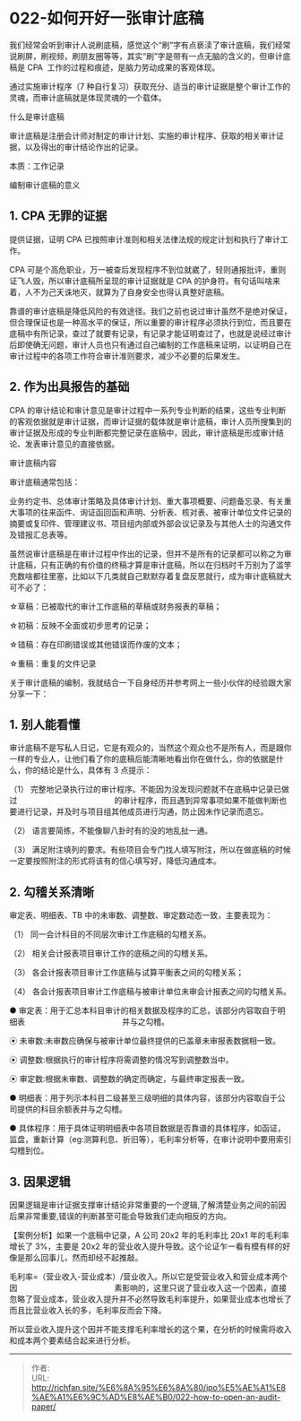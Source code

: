 # 022-如何开好一张审计底稿

我们经常会听到审计人说刷底稿，感觉这个“刷”字有点亵渎了审计底稿，我们经常说刷屏，刷视频，刷朋友圈等等，其实“刷”字是带有一点无脑的含义的，但审计底稿是 CPA  工作的过程和痕迹，是脑力劳动成果的客观体现。

通过实施审计程序（7 种自行复习）获取充分、适当的审计证据是整个审计工作的灵魂，而审计底稿就是体现灵魂的一个载体。

什么是审计底稿

审计底稿是注册会计师对制定的审计计划、实施的审计程序、获取的相关审计证据，以及得出的审计结论作出的记录。

本质：工作记录

编制审计底稿的意义

## 1. CPA 无罪的证据

提供证据，证明 CPA 已按照审计准则和相关法律法规的规定计划和执行了审计工作。

CPA 可是个高危职业，万一被查后发现程序不到位就崴了，轻则通报批评，重则证飞人毁，所以审计底稿所呈现的审计证据就是 CPA 的护身符。有句话叫啥来着，人不为己天诛地灭，就算为了自身安全也得认真整好底稿。

靠谱的审计底稿是降低风险的有效途径。我们之前也说过审计虽然不是绝对保证，但合理保证也是一种高水平的保证，所以重要的审计程序必须执行到位，而且要在底稿中有所记录，查过了就要有记录，有记录才能证明查过了，也就是说经过审计后即使确无问题，审计人员也只有通过自己编制的工作底稿来证明，以证明自己在审计过程中的各项工作符合审计准则要求，减少不必要的后果发生。

## 2. 作为出具报告的基础

CPA 的审计结论和审计意见是审计过程中一系列专业判断的结果，这些专业判断的客观依据就是审计证据，而审计证据的载体就是审计底稿，审计人员所搜集到的审计证据及形成的专业判断都完整记录在底稿中，因此，审计底稿是形成审计结论、发表审计意见的直接依据。

审计底稿内容

审计底稿通常包括：

业务约定书、总体审计策略及具体审计计划、重大事项概要、问题备忘录、有关重大事项的往来函件、询证函回函和声明、分析表、核对表、被审计单位文件记录的摘要或复印件、管理建议书、项目组内部或外部会议记录及与其他人士的沟通文件及错报汇总表等。

虽然说审计底稿是在审计过程中作出的记录，但并不是所有的记录都可以称之为审计底稿，只有正确的有价值的终稿才算是审计底稿，所以在归档时千万别为了滥竽充数啥都往里塞，比如以下几类就自己默默存着复盘反思就行，成为审计底稿就大可不必了：

☆草稿：已被取代的审计工作底稿的草稿或财务报表的草稿；

☆初稿：反映不全面或初步思考的记录；

☆错稿：存在印刷错误或其他错误而作废的文本；

☆重稿：重复的文件记录

关于审计底稿的编制，我就结合一下自身经历并参考网上一些小伙伴的经验跟大家分享一下：

## 1. 别人能看懂

审计底稿不是写私人日记，它是有观众的，当然这个观众也不是所有人，而是跟你一样的专业人，让他们看了你的底稿后能清晰地看出你在做什么，你的依据是什么，你的结论是什么，具体有 3 点提示：

（1） 完整地记录执行过的审计程序。不能因为没发现问题就不在底稿中记录已做过                                            的审计程序，而且遇到异常事项如果不能做判断也要进行记录，并及时与项目组其他成员进行沟通，防止因未作记录而遗忘。

（2） 语言要简练，不能像聊八卦时有的没的地乱扯一通。

（3） 满足附注填列的要求。有些项目会专门找人填写附注，所以在做底稿的时候一定要按照附注的形式将该有的信心填写好，降低沟通成本。

## 2. 勾稽关系清晰

审定表、明细表、TB 中的未审数、调整数、审定数动态一致，主要表现为：

（1） 同一会计科目的不同层次审计工作底稿的勾稽关系。

（2） 相关会计报表项目审计工作的底稿之间的勾稽关系。

（3） 各会计报表项目审计工作底稿与试算平衡表之间的勾稽关系；

（4） 各会计报表项目审计工作底稿与被审计单位未审会计报表之间的勾稽关系。

  

● 审定表：用于汇总本科目审计的相关数据及程序的汇总，该部分内容取自于明细表                                            并与之勾稽。

⦿ 未审数:未审数应确保与被审计单位最终提供的已盖章未审报表数据相一致。

⦿ 调整数:根据执行的审计程序将需调整的情况写到调整数当中。

⦿ 审定数:根据未审数、调整数的确定而确定，与最终审定报表一致。

● 明细表：用于列示本科目二级甚至三级明细的具体内容，该部分内容取自于公司提供的科目余额表并与之勾稽。

● 具体程序：用于具体证明明细表中各项目数据是否靠谱的具体程序，如函证，监盘，重新计算（eg:测算利息、折旧等），毛利率分析等，在审计说明中要用索引勾稽到位。

## 3. 因果逻辑

因果逻辑是审计证据支撑审计结论非常重要的一个逻辑,了解清楚业务之间的前因后果非常重要,错误的判断甚至可能会导致我们走向相反的方向。

【案例分析】如果一个底稿中记录，A 公司 20x2 年的毛利率比 20x1 年的毛利率增长了 3%，主要是 20x2 年的营业收入提升导致。这个论证乍一看有模有样的好像是那么回事儿，然而却经不起推敲。

毛利率=（营业收入-营业成本）/营业收入。所以它是受营业收入和营业成本两个因                                            素影响的，这里只说了营业收入这一个因素，直接忽略了营业成本，营业收入提升并不必然导致毛利率提升，如果营业成本也增长了而且比营业收入长的多，毛利率反而会下降。

所以营业收入提升这个因并不能支撑毛利率增长的这个果，在分析的时候需将收入和成本两个要素结合起来进行分析。

---

> 作者:   
> URL: http://richfan.site/%E6%8A%95%E6%8A%80/ipo%E5%AE%A1%E8%AE%A1%E6%9C%AD%E8%AE%B0/022-how-to-open-an-audit-paper/  

